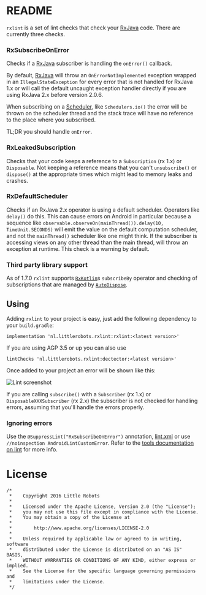 # README

`rxlint` is a set of lint checks that check your [RxJava][1] code. There are currently three checks.

### RxSubscribeOnError

Checks if a [RxJava][1] subscriber is handling the `onError()` callback. 

By default, [RxJava][1] will throw an `OnErrorNotImplemented` exception wrapped in an `IllegalStateException` for every error that is not handled for RxJava 1.x or will call the default uncaught exception handler directly if you are using RxJava 2.x before version 2.0.6.

When subscribing on a [Scheduler][2], like `Schedulers.io()` the error will be thrown on the scheduler thread and the stack trace will have no reference to the place where you subscribed.

TL;DR you should handle `onError`.

### RxLeakedSubscription

Checks that your code keeps a reference to a `Subscription` (rx 1.x) or `Disposable`. Not keeping a reference means that you can't `unsubscribe()` or `dispose()` at the appropriate times which might lead to memory leaks and crashes.

### RxDefaultScheduler

Checks if an RxJava 2.x operator is using a default scheduler. Operators like `delay()` do this. This can cause errors on 
Android in particular because a sequence like `observable.observeOn(mainThread()).delay(10, TimeUnit.SECONDS)` will emit the value on the 
default computation scheduler, and not the `mainThread()` scheduler like one might think. If the subscriber is accessing views on any other thread than the main thread, will throw
an exception at runtime. This check is a warning by default.
 
### Third party library support
As of 1.7.0 `rxlint` supports [`RxKotlin`][RxKotlin]s `subscribeBy` operator and checking of subscriptions that are managed by [`AutoDispose`][AutoDispose].
 
## Using

Adding `rxlint` to your project is easy, just add the following dependency to your `build.gradle`:

```
implementation 'nl.littlerobots.rxlint:rxlint:<latest version>'
```

If you are using AGP 3.5 or up you can also use

```
lintChecks 'nl.littlerobots.rxlint:dectector:<latest version>'
```


Once added to your project an error will be shown like this:

![Lint screenshot](lint.png)

If you are calling `subscribe()` with a `Subscriber` (rx 1.x) or `DisposableXXXSubscriber` (rx 2.x) the subscriber is not checked for handling errors, assuming that you'll handle the errors properly.

### Ignoring errors

Use the `@SuppressLint("RxSubscribeOnError")` annotation, [lint.xml][3] or use `//noinspection AndroidLintCustomError`.
Refer to the [tools documentation on lint][3] for more info.

# License

```
/*
 *    Copyright 2016 Little Robots
 *
 *    Licensed under the Apache License, Version 2.0 (the "License");
 *    you may not use this file except in compliance with the License.
 *    You may obtain a copy of the License at
 *
 *        http://www.apache.org/licenses/LICENSE-2.0
 *
 *    Unless required by applicable law or agreed to in writing, software
 *    distributed under the License is distributed on an "AS IS" BASIS,
 *    WITHOUT WARRANTIES OR CONDITIONS OF ANY KIND, either express or implied.
 *    See the License for the specific language governing permissions and
 *    limitations under the License.
 */
```

[1]:https://github.com/ReactiveX/RxJava
[2]:http://reactivex.io/RxJava/javadoc/io/reactivex/schedulers/Schedulers.html
[3]:http://tools.android.com/tips/lint/suppressing-lint-warnings
[RxKotlin]: https://github.com/ReactiveX/RxKotlin
[AutoDispose]: https://github.com/uber/AutoDispose